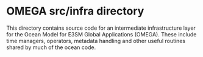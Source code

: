 # OMEGA src/infra directory

This directory contains source code for an intermediate
infrastructure layer for the Ocean Model for E3SM Global
Applications (OMEGA). These include time managers, operators,
metadata handling and other useful routines shared by
much of the ocean code.

